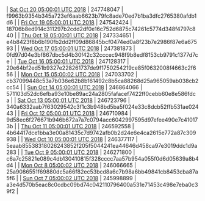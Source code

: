 | [Sat Oct 20 05:00:01 UTC 2018](https://transfer.sh/NVOto/dashninja-dbdump-20181020070001.tar.bz2) | 247748047 | f9963b9354b345a723ef6aab6623b79fc8ade70ed7b1ba3dfc2765380afdb1d6 | 
| [Fri Oct 19 05:00:01 UTC 2018](https://transfer.sh/xtWdo/dashninja-dbdump-20181019070001.tar.bz2) | 247542424 | 18706b8ed914c311297b2cdd2df0e16c752d6875c74261c5774d348f4797c840 | 
| [Thu Oct 18 05:00:01 UTC 2018](https://transfer.sh/OLoP0/dashninja-dbdump-20181018070001.tar.bz2) | 247334651 | e4b8423f8b6b190fb2dd2ff09d86845bcf0474ed0a8f23b7e2986f87e6a67593 | 
| [Wed Oct 17 05:00:01 UTC 2018](https://transfer.sh/HdEBA/dashninja-dbdump-20181017070001.tar.bz2) | 247381873 | 0fd97d04e3bf867dbc5d4b30f42c32cccec948f9b8edf8153cb9791c1377d7ce | 
| [Tue Oct 16 05:00:01 UTC 2018](https://transfer.sh/yn4zm/dashninja-dbdump-20181016070001.tar.bz2) | 247128317 | 20e64bf2ed51b9327e228261737de9f1750254219ce85f0632008f4663c2f656 | 
| [Mon Oct 15 05:00:02 UTC 2018](https://transfer.sh/5PTke/dashninja-dbdump-20181015070002.tar.bz2) | 247033702 | cb37099448c53a7b036e62b8b161492c8b5ca88268d25a965059ab038cb2cc54 | 
| [Sun Oct 14 05:00:01 UTC 2018](https://transfer.sh/NRqKq/dashninja-dbdump-20181014070001.tar.bz2) | 246864066 | 571103d52dc6efba93e10be89ac24a2805fafacef7422ff0cebb60e8e586fdca | 
| [Sat Oct 13 05:00:01 UTC 2018](https://transfer.sh/13Rg6j/dashninja-dbdump-20181013070001.tar.bz2) | 246723796 | 340a6332aab7f63029542c3f1c3b948bd5ba5f024e33c8dcb52ffb531ae02443 | 
| [Fri Oct 12 05:00:01 UTC 2018](https://transfer.sh/2brwf/dashninja-dbdump-20181012070001.tar.bz2) | 246710984 | 9d58ec6f276671b946b672a7a7c0794acc6042997595d97efee490e7c410173b | 
| [Thu Oct 11 05:00:01 UTC 2018]() | 246592558 | 4b64417dce1bba3e00a81435c7d9742afb0b2d24e6e4ca2615e772a87c309938 | 
| [Wed Oct 10 05:00:01 UTC 2018](https://transfer.sh/OJ0FI/dashninja-dbdump-20181010070001.tar.bz2) | 246377117 | 5eaab85538318026243852f205f5044241ea44646d458ca97e3019ddc1d9a283 | 
| [Tue Oct  9 05:00:01 UTC 2018](https://transfer.sh/10mhrf/dashninja-dbdump-20181009070001.tar.bz2) | 246271800 | c6a7c25821e089c4db130410815f328cccc7aa57b954a055f0d6d05639a8b4d4 | 
| [Mon Oct  8 05:00:02 UTC 2018](https://transfer.sh/1P9jw/dashninja-dbdump-20181008070002.tar.bz2) | 246066665 | 25a9086551f69880dc5a66f82ec53bcd8a6c7b98a6bb49841cb8453cba87a5f6 | 
| [Sun Oct  7 05:00:02 UTC 2018](https://transfer.sh/QPTHg/dashninja-dbdump-20181007070002.tar.bz2) | 245998899 | a3e4d570b5eac8c0cdbc09bd74c042110796400a531e71453c498e7eba0c39f2 | 
